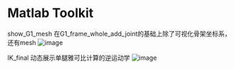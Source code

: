 # Matlab Toolkit
show_G1_mesh 在G1_frame_whole_add_joint的基础上除了可视化骨架坐标系，还有mesh
![image](https://github.com/user-attachments/assets/0fbc7651-db6e-4c87-aff4-db9570468316)

IK_final 动态展示单腿雅可比计算的逆运动学
![image](https://github.com/user-attachments/assets/8ab70e9d-3d76-46eb-ba48-40d0f90f5554)
